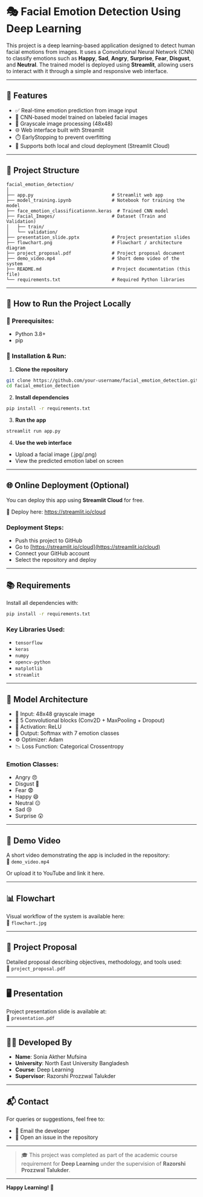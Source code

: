 # 🎭 Facial Emotion Detection Using Deep Learning

This project is a deep learning-based application designed to detect human facial emotions from images. It uses a Convolutional Neural Network (CNN) to classify emotions such as **Happy**, **Sad**, **Angry**, **Surprise**, **Fear**, **Disgust**, and **Neutral**. The trained model is deployed using **Streamlit**, allowing users to interact with it through a simple and responsive web interface.

---

## 📌 Features

- ✅ Real-time emotion prediction from image input
- 🧠 CNN-based model trained on labeled facial images
- 🖤 Grayscale image processing (48x48)
- 🌐 Web interface built with Streamlit
- ⏱️ EarlyStopping to prevent overfitting
- 🚀 Supports both local and cloud deployment (Streamlit Cloud)

---

## 🧾 Project Structure

```
facial_emotion_detection/
│
├── app.py                             # Streamlit web app
├── model_training.ipynb               # Notebook for training the model
├── face_emotion_classificationnn.keras  # Trained CNN model
├── Facial_Images/                     # Dataset (Train and Validation)
│   ├── train/
│   └── validation/
├── presentation_slide.pptx            # Project presentation slides
├── flowchart.png                      # Flowchart / architecture diagram
├── project_proposal.pdf               # Project proposal document
├── demo_video.mp4                     # Short demo video of the system
├── README.md                          # Project documentation (this file)
└── requirements.txt                   # Required Python libraries
```

---

## 🚀 How to Run the Project Locally

### 🧩 Prerequisites:
- Python 3.8+
- pip

### 🔧 Installation & Run:

1. **Clone the repository**
```bash
git clone https://github.com/your-username/facial_emotion_detection.git
cd facial_emotion_detection
```

2. **Install dependencies**
```bash
pip install -r requirements.txt
```

3. **Run the app**
```bash
streamlit run app.py
```

4. **Use the web interface**
- Upload a facial image (.jpg/.png)
- View the predicted emotion label on screen

---

## 🌐 Online Deployment (Optional)

You can deploy this app using **Streamlit Cloud** for free.

🔗 Deploy here: https://streamlit.io/cloud

### Deployment Steps:
- Push this project to GitHub
- Go to [https://streamlit.io/cloud](https://streamlit.io/cloud)
- Connect your GitHub account
- Select the repository and deploy

---

## 📚 Requirements

Install all dependencies with:

```bash
pip install -r requirements.txt
```

### Key Libraries Used:
- `tensorflow`
- `keras`
- `numpy`
- `opencv-python`
- `matplotlib`
- `streamlit`

---

## 🧠 Model Architecture

- 📐 Input: 48x48 grayscale image
- 🧱 5 Convolutional blocks (Conv2D + MaxPooling + Dropout)
- 🔁 Activation: ReLU
- 🧮 Output: Softmax with 7 emotion classes
- ⚙️ Optimizer: Adam
- 📉 Loss Function: Categorical Crossentropy

### Emotion Classes:
- Angry 😠  
- Disgust 🤢  
- Fear 😨  
- Happy 😄  
- Neutral 😐  
- Sad 😢  
- Surprise 😲  

---

## 🎥 Demo Video

A short video demonstrating the app is included in the repository:  
📁 `demo_video.mp4`

Or upload it to YouTube and link it here.

---

## 📊 Flowchart

Visual workflow of the system is available here:  
📁 `flowchart.jpg`

---

## 📄 Project Proposal

Detailed proposal describing objectives, methodology, and tools used:  
📁 `project_proposal.pdf`

---

## 🖥️ Presentation

Project presentation slide is available at:  
📁 `presentation.pdf`

---

## 🙋‍♀️ Developed By

- **Name**: Sonia Akther Mufsina  
- **University**: North East University Bangladesh  
- **Course**: Deep Learning  
- **Supervisor**: Razorshi Prozzwal Talukder  

---

## 📬 Contact

For queries or suggestions, feel free to:
- 📧 Email the developer
- 📂 Open an issue in the repository

---

> 🎓 This project was completed as part of the academic course requirement for **Deep Learning** under the supervision of **Razorshi Prozzwal Talukder**.

---

**Happy Learning! 🚀**
